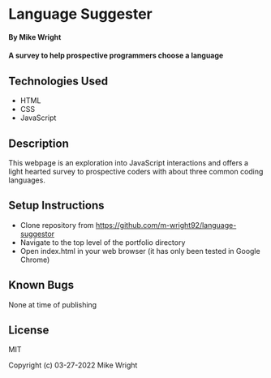 # Language Suggester

#### By Mike Wright

#### A survey to help prospective programmers choose a language

## Technologies Used

* HTML
* CSS
* JavaScript
 
 ## Description

 This webpage is an exploration into JavaScript interactions and offers a light hearted survey to prospective coders with about three common coding languages.

 ## Setup Instructions

 * Clone repository from https://github.com/m-wright92/language-suggestor
 * Navigate to the top level of the portfolio directory
 * Open index.html in your web browser (it has only been tested in Google Chrome)

 ## Known Bugs
 None at time of publishing

 

 ## License

 MIT

 Copyright (c) 03-27-2022 Mike Wright